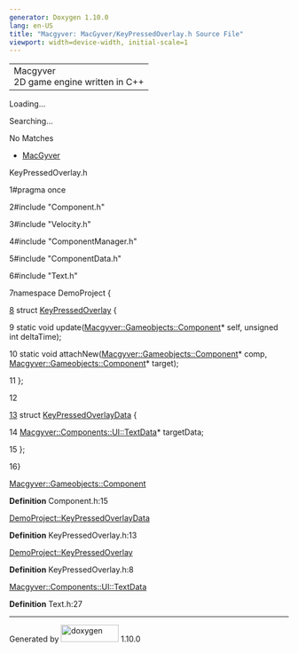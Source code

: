 ```yaml
---
generator: Doxygen 1.10.0
lang: en-US
title: "Macgyver: MacGyver/KeyPressedOverlay.h Source File"
viewport: width=device-width, initial-scale=1
---
```


<div id="top">

<div id="titlearea">

<table data-cellspacing="0" data-cellpadding="0">
<colgroup>
<col style="width: 100%" />
</colgroup>
<tbody>
<tr id="projectrow" class="odd">
<td id="projectalign"><div id="projectname">
Macgyver
</div>
<div id="projectbrief">
2D game engine written in C++
</div></td>
</tr>
</tbody>
</table>

</div>

<div id="main-nav">

</div>

<div id="MSearchSelectWindow"
onmouseover="return searchBox.OnSearchSelectShow()"
onmouseout="return searchBox.OnSearchSelectHide()"
onkeydown="return searchBox.OnSearchSelectKey(event)">

</div>

<div id="MSearchResultsWindow">

<div id="MSearchResults">

<div class="SRPage">

<div id="SRIndex">

<div id="SRResults">

</div>

<div id="Loading" class="SRStatus">

Loading...

</div>

<div id="Searching" class="SRStatus">

Searching...

</div>

<div id="NoMatches" class="SRStatus">

No Matches

</div>

</div>

</div>

</div>

</div>

<div id="nav-path" class="navpath">

- <a href="dir_e610925873bfe0bf19b07ca2b4f6d40b.html"
  class="el">MacGyver</a>

</div>

</div>

<div class="header">

<div class="headertitle">

<div class="title">

KeyPressedOverlay.h

</div>

</div>

</div>

<div class="contents">

<div class="fragment">

<div class="line">

<span id="l00001"></span><span class="lineno">
1</span><span class="preprocessor">\#pragma once</span>

</div>

<div class="line">

<span id="l00002"></span><span class="lineno">
2</span><span class="preprocessor">\#include "Component.h"</span>

</div>

<div class="line">

<span id="l00003"></span><span class="lineno">
3</span><span class="preprocessor">\#include "Velocity.h"</span>

</div>

<div class="line">

<span id="l00004"></span><span class="lineno">
4</span><span class="preprocessor">\#include "ComponentManager.h"</span>

</div>

<div class="line">

<span id="l00005"></span><span class="lineno">
5</span><span class="preprocessor">\#include "ComponentData.h"</span>

</div>

<div class="line">

<span id="l00006"></span><span class="lineno">
6</span><span class="preprocessor">\#include "Text.h"</span>

</div>

<div class="line">

<span id="l00007"></span><span class="lineno">
7</span><span class="keyword">namespace </span>DemoProject {

</div>

<div id="foldopen00008" class="foldopen" data-start="{" end="};">

<div class="line">

<span id="l00008"></span><span class="lineno">
<a href="struct_demo_project_1_1_key_pressed_overlay.html"
class="line">8</a></span> <span class="keyword">struct
</span><a href="struct_demo_project_1_1_key_pressed_overlay.html"
class="code hl_struct">KeyPressedOverlay</a> {

</div>

<div class="line">

<span id="l00009"></span><span class="lineno"> 9</span>
<span class="keyword">static</span>
<span class="keywordtype">void</span>
update(<a href="class_macgyver_1_1_gameobjects_1_1_component.html"
class="code hl_class">Macgyver::Gameobjects::Component</a>\* self,
<span class="keywordtype">unsigned</span>
<span class="keywordtype">int</span> deltaTime);

</div>

<div class="line">

<span id="l00010"></span><span class="lineno"> 10</span>
<span class="keyword">static</span>
<span class="keywordtype">void</span>
attachNew(<a href="class_macgyver_1_1_gameobjects_1_1_component.html"
class="code hl_class">Macgyver::Gameobjects::Component</a>\* comp,
<a href="class_macgyver_1_1_gameobjects_1_1_component.html"
class="code hl_class">Macgyver::Gameobjects::Component</a>\* target);

</div>

<div class="line">

<span id="l00011"></span><span class="lineno"> 11</span> };

</div>

</div>

<div class="line">

<span id="l00012"></span><span class="lineno"> 12</span>

</div>

<div id="foldopen00013" class="foldopen" data-start="{" end="};">

<div class="line">

<span id="l00013"></span><span class="lineno">
<a href="struct_demo_project_1_1_key_pressed_overlay_data.html"
class="line">13</a></span> <span class="keyword">struct
</span><a href="struct_demo_project_1_1_key_pressed_overlay_data.html"
class="code hl_struct">KeyPressedOverlayData</a> {

</div>

<div class="line">

<span id="l00014"></span><span class="lineno"> 14</span>
<a href="struct_macgyver_1_1_components_1_1_u_i_1_1_text_data.html"
class="code hl_struct">Macgyver::Components::UI::TextData</a>\*
targetData;

</div>

<div class="line">

<span id="l00015"></span><span class="lineno"> 15</span> };

</div>

</div>

<div class="line">

<span id="l00016"></span><span class="lineno"> 16</span>}

</div>

<div id="aclass_macgyver_1_1_gameobjects_1_1_component_html"
class="ttc">

<div class="ttname">

[Macgyver::Gameobjects::Component](class_macgyver_1_1_gameobjects_1_1_component.html)

</div>

<div class="ttdef">

**Definition** Component.h:15

</div>

</div>

<div id="astruct_demo_project_1_1_key_pressed_overlay_data_html"
class="ttc">

<div class="ttname">

[DemoProject::KeyPressedOverlayData](struct_demo_project_1_1_key_pressed_overlay_data.html)

</div>

<div class="ttdef">

**Definition** KeyPressedOverlay.h:13

</div>

</div>

<div id="astruct_demo_project_1_1_key_pressed_overlay_html" class="ttc">

<div class="ttname">

[DemoProject::KeyPressedOverlay](struct_demo_project_1_1_key_pressed_overlay.html)

</div>

<div class="ttdef">

**Definition** KeyPressedOverlay.h:8

</div>

</div>

<div id="astruct_macgyver_1_1_components_1_1_u_i_1_1_text_data_html"
class="ttc">

<div class="ttname">

[Macgyver::Components::UI::TextData](struct_macgyver_1_1_components_1_1_u_i_1_1_text_data.html)

</div>

<div class="ttdef">

**Definition** Text.h:27

</div>

</div>

</div>

</div>

------------------------------------------------------------------------

<span class="small">Generated
by [<img src="doxygen.svg" class="footer" width="104" height="31"
alt="doxygen" />](https://www.doxygen.org/index.html) 1.10.0</span>
